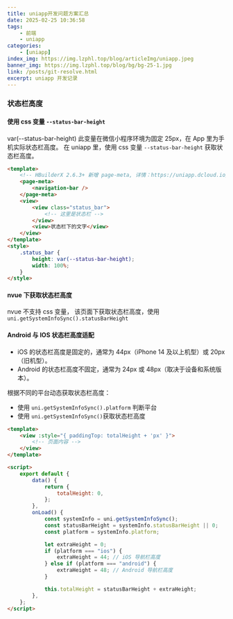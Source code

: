 ```yaml
---
title: uniapp开发问题方案汇总
date: 2025-02-25 10:36:58
tags:
    - 前端
    - uniapp
categories:
    - [uniapp]
index_img: https://img.lzphl.top/blog/articleImg/uniapp.jpeg
banner_img: https://img.lzphl.top/blog/bg/bg-25-1.jpg
link: /posts/git-resolve.html
excerpt: uniapp 开发记录
---
```


### 状态栏高度

#### 使用 css 变量 `--status-bar-height`

var(--status-bar-height) 此变量在微信小程序环境为固定 25px，在 App 里为手机实际状态栏高度。
在 uniapp 里，使用 css 变量 `--status-bar-height` 获取状态栏高度。

```html
<template>
    <!-- HBuilderX 2.6.3+ 新增 page-meta, 详情：https://uniapp.dcloud.io/component/page-meta -->
    <page-meta>
        <navigation-bar />
    </page-meta>
    <view>
        <view class="status_bar">
            <!-- 这里是状态栏 -->
        </view>
        <view>状态栏下的文字</view>
    </view>
</template>
<style>
    .status_bar {
        height: var(--status-bar-height);
        width: 100%;
    }
</style>
```

#### nvue 下获取状态栏高度

nvue 不支持 css 变量， 该页面下获取状态栏高度，使用 `uni.getSystemInfoSync().statusBarHeight`

#### Android 与 IOS 状态栏高度适配

-   iOS 的状态栏高度是固定的，通常为 44px（iPhone 14 及以上机型）或 20px（旧机型）。
-   Android 的状态栏高度不固定，通常为 24px 或 48px（取决于设备和系统版本）。

根据不同的平台动态获取状态栏高度：

-   使用 `uni.getSystemInfoSync().platform` 判断平台
-   使用 `uni.getSystemInfoSync()`获取状态栏高度

```html
<template>
    <view :style="{ paddingTop: totalHeight + 'px' }">
        <!-- 页面内容 -->
    </view>
</template>

<script>
    export default {
        data() {
            return {
                totalHeight: 0,
            };
        },
        onLoad() {
            const systemInfo = uni.getSystemInfoSync();
            const statusBarHeight = systemInfo.statusBarHeight || 0;
            const platform = systemInfo.platform;

            let extraHeight = 0;
            if (platform === "ios") {
                extraHeight = 44; // iOS 导航栏高度
            } else if (platform === "android") {
                extraHeight = 48; // Android 导航栏高度
            }

            this.totalHeight = statusBarHeight + extraHeight;
        },
    };
</script>
```
